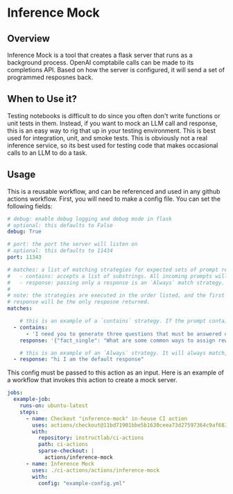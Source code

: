# Inference Mock

## Overview

Inference Mock is a tool that creates a flask server that runs as a background process. OpenAI comptabile calls can be made to its completions API.
Based on how the server is configured, it will send a set of programmed resposnes back.

## When to Use it?

Testing notebooks is difficult to do since you often don't write functions or unit tests in them. Instead, if you want to mock an LLM call and response,
this is an easy way to rig that up in your testing environment. This is best used for integration, unit, and smoke tests. This is obviously not a real
inference service, so its best used for testing code that makes occasional calls to an LLM to do a task.

## Usage

This is a reusable workflow, and can be referenced and used in any github actions workflow. First, you will need to make a config file. You can set the following fields:

```yaml
# debug: enable debug logging and debug mode in flask
# optional: this defaults to False
debug: True

# port: the port the server will listen on
# optional: this defaults to 11434
port: 11343

# matches: a list of matching strategies for expected sets of prompt response pairs. The following strategies are available:
#   - contains: accepts a list of substrings. All incoming prompts will need to contain all listed substrings for this match to be positive
#   - response: passing only a response is an `Always` match strategy. If no other strategy has matched yet, this will always be a positive match.
#
# note: the strategies are executed in the order listed, and the first succesful match is accepted. If you start with an `Always` strategy, its 
# response will be the only resposne returned.
matches:

    # this is an example of a `contains` strategy. If the prompt contains the substrings, it returns the response.
  - contains:
      - 'I need you to generate three questions that must be answered only with information contained in this passage, and nothing else.'
    response: '{"fact_single": "What are some common ways to assign rewards to partial answers?", "fact_single_answer": "There are three: prod, which takes the product of rewards across all steps; min, which selects the minimum reward over all steps; and last, which uses the reward from the final step.", "reasoning": "What is the best method for rewarding models?", "reasoning_answer": "That depends on whether the training data is prepared using MC rollout, human annotation, or model annotation.", "summary": "How does QWEN implement model reward?", "summary_answer": "Qwen computes the aggregate reward based on the entire partial reward trajectory. I also uses a method that feeds the performance reference model with partial answers, then only considering the final reward token."}'

    # this is an example of an `Always` strategy. It will always match, and return this response.
  - response: "hi I am the default response"
```

This config must be passed to this action as an input. Here is an example of a workflow that invokes this action to create a mock server.

```yaml
jobs:
  example-job:
    runs-on: ubuntu-latest
    steps:
      - name: Checkout "inference-mock" in-house CI action
        uses: actions/checkout@11bd71901bbe5b1630ceea73d27597364c9af683 # v4.2.2
        with:
          repository: instructlab/ci-actions
          path: ci-actions
          sparse-checkout: |
            actions/inference-mock
      - name: Inference Mock
        uses: ./ci-actions/actions/inference-mock
        with:
          config: "example-config.yml"
```
